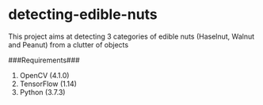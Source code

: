# detecting-edible-nuts
This project aims at detecting 3 categories of edible nuts (Haselnut, Walnut and Peanut) from a clutter of objects 

###Requirements### 
1. OpenCV (4.1.0)
2. TensorFlow (1.14) 
3. Python (3.7.3)


